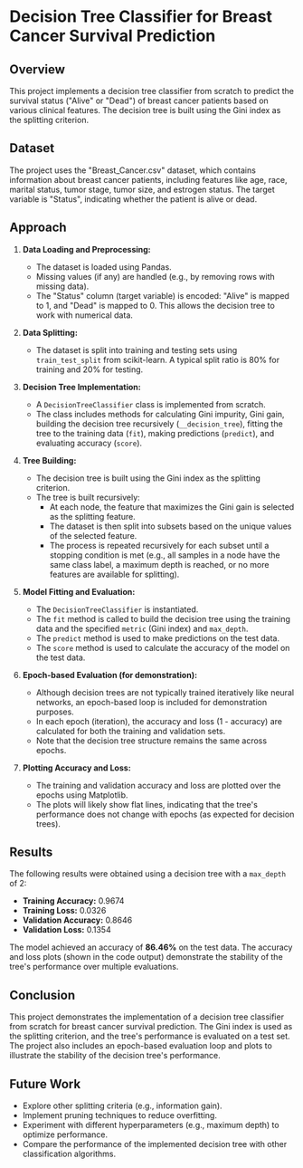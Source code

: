 # Decision Tree Classifier for Breast Cancer Survival Prediction

## Overview

This project implements a decision tree classifier from scratch to predict the survival status ("Alive" or "Dead") of breast cancer patients based on various clinical features. The decision tree is built using the Gini index as the splitting criterion. 

## Dataset

The project uses the "Breast_Cancer.csv" dataset, which contains information about breast cancer patients, including features like age, race, marital status, tumor stage, tumor size, and estrogen status. The target variable is "Status", indicating whether the patient is alive or dead.

## Approach

1. **Data Loading and Preprocessing:**
   - The dataset is loaded using Pandas.
   - Missing values (if any) are handled (e.g., by removing rows with missing data).
   - The "Status" column (target variable) is encoded: "Alive" is mapped to 1, and "Dead" is mapped to 0. This allows the decision tree to work with numerical data.

2. **Data Splitting:**
   - The dataset is split into training and testing sets using `train_test_split` from scikit-learn. A typical split ratio is 80% for training and 20% for testing.

3. **Decision Tree Implementation:**
   - A `DecisionTreeClassifier` class is implemented from scratch.
   - The class includes methods for calculating Gini impurity, Gini gain, building the decision tree recursively (`__decision_tree`), fitting the tree to the training data (`fit`), making predictions (`predict`), and evaluating accuracy (`score`).

4. **Tree Building:**
   - The decision tree is built using the Gini index as the splitting criterion.
   - The tree is built recursively:
     - At each node, the feature that maximizes the Gini gain is selected as the splitting feature.
     - The dataset is then split into subsets based on the unique values of the selected feature.
     - The process is repeated recursively for each subset until a stopping condition is met (e.g., all samples in a node have the same class label, a maximum depth is reached, or no more features are available for splitting).

5. **Model Fitting and Evaluation:**
   - The `DecisionTreeClassifier` is instantiated.
   - The `fit` method is called to build the decision tree using the training data and the specified `metric` (Gini index) and `max_depth`.
   - The `predict` method is used to make predictions on the test data.
   - The `score` method is used to calculate the accuracy of the model on the test data.

6. **Epoch-based Evaluation (for demonstration):**
   - Although decision trees are not typically trained iteratively like neural networks, an epoch-based loop is included for demonstration purposes. 
   - In each epoch (iteration), the accuracy and loss (1 - accuracy) are calculated for both the training and validation sets.
   - Note that the decision tree structure remains the same across epochs.

7. **Plotting Accuracy and Loss:**
   - The training and validation accuracy and loss are plotted over the epochs using Matplotlib.
   - The plots will likely show flat lines, indicating that the tree's performance does not change with epochs (as expected for decision trees).

## Results

The following results were obtained using a decision tree with a `max_depth` of 2:

- **Training Accuracy:** 0.9674
- **Training Loss:** 0.0326
- **Validation Accuracy:** 0.8646
- **Validation Loss:** 0.1354

The model achieved an accuracy of **86.46%** on the test data. The accuracy and loss plots (shown in the code output) demonstrate the stability of the tree's performance over multiple evaluations.

## Conclusion

This project demonstrates the implementation of a decision tree classifier from scratch for breast cancer survival prediction. The Gini index is used as the splitting criterion, and the tree's performance is evaluated on a test set. The project also includes an epoch-based evaluation loop and plots to illustrate the stability of the decision tree's performance.

## Future Work

- Explore other splitting criteria (e.g., information gain).
- Implement pruning techniques to reduce overfitting.
- Experiment with different hyperparameters (e.g., maximum depth) to optimize performance.
- Compare the performance of the implemented decision tree with other classification algorithms.